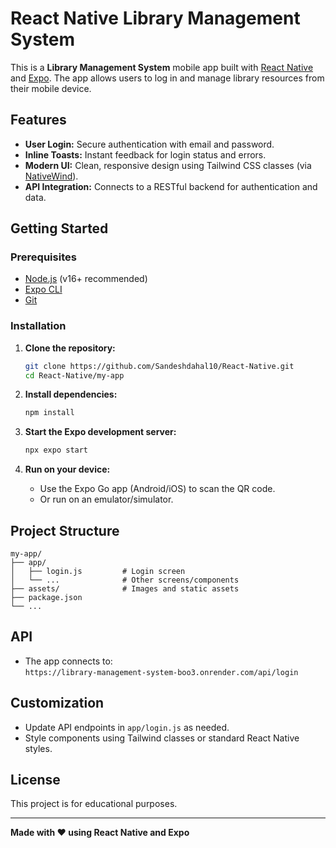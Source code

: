# React Native Library Management System

This is a **Library Management System** mobile app built with [React Native](https://reactnative.dev/) and [Expo](https://expo.dev/). The app allows users to log in and manage library resources from their mobile device.

## Features

- **User Login:** Secure authentication with email and password.
- **Inline Toasts:** Instant feedback for login status and errors.
- **Modern UI:** Clean, responsive design using Tailwind CSS classes (via [NativeWind](https://www.nativewind.dev/)).
- **API Integration:** Connects to a RESTful backend for authentication and data.

## Getting Started

### Prerequisites

- [Node.js](https://nodejs.org/) (v16+ recommended)
- [Expo CLI](https://docs.expo.dev/get-started/installation/)
- [Git](https://git-scm.com/)

### Installation

1. **Clone the repository:**
   ```sh
   git clone https://github.com/Sandeshdahal10/React-Native.git
   cd React-Native/my-app
   ```

2. **Install dependencies:**
   ```sh
   npm install
   ```

3. **Start the Expo development server:**
   ```sh
   npx expo start
   ```

4. **Run on your device:**
   - Use the Expo Go app (Android/iOS) to scan the QR code.
   - Or run on an emulator/simulator.

## Project Structure

```
my-app/
├── app/
│   ├── login.js         # Login screen
│   └── ...              # Other screens/components
├── assets/              # Images and static assets
├── package.json
└── ...
```

## API

- The app connects to:  
  `https://library-management-system-boo3.onrender.com/api/login`

## Customization

- Update API endpoints in `app/login.js` as needed.
- Style components using Tailwind classes or standard React Native styles.

## License

This project is for educational purposes.

---

**Made with ❤️ using React Native and Expo**
